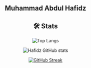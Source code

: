 
<h2 align="center">Muhammad Abdul Hafidz</h2>

<div align="center">
  
## 🛠️ Stats

![Top Langs](https://github-readme-stats.vercel.app/api/top-langs/?username=mabdulhafidz&layout=compact&theme=dark)

![Hafidz GitHub stats](https://github-readme-stats.vercel.app/api?username=mabdulhafidz&show_icons=true&theme=dark)

[![GitHub Streak](https://github-readme-streak-stats.herokuapp.com?user=mabdulhafidz&theme=dark&hide_border=true)](https://git.io/streak-stats)
</div>
